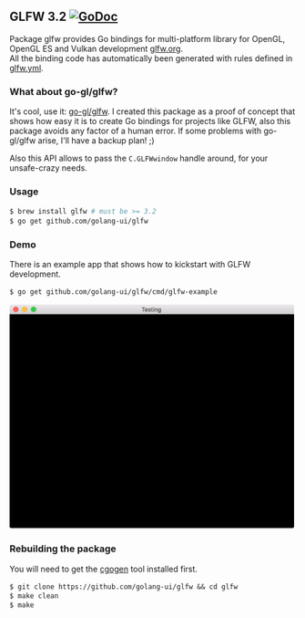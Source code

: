 ## GLFW 3.2 [![GoDoc](https://godoc.org/github.com/golang-ui/glfw?status.svg)](https://godoc.org/github.com/golang-ui/glfw)

Package glfw provides Go bindings for multi-platform library for OpenGL, OpenGL ES and Vulkan development [glfw.org](http://www.glfw.org).<br />
All the binding code has automatically been generated with rules defined in [glfw.yml](/glfw.yml).

### What about go-gl/glfw?

It's cool, use it: [go-gl/glfw](https://github.com/go-gl/glfw). I created this package as a proof of concept that shows how easy it is to create Go bindings for projects like GLFW, also this package avoids any factor of a human error. If some problems with go-gl/glfw arise, I'll have a backup plan! ;)

Also this API allows to pass the `C.GLFWwindow` handle around, for your unsafe-crazy needs.

### Usage

```bash
$ brew install glfw # must be >= 3.2
$ go get github.com/golang-ui/glfw
```

### Demo

There is an example app that shows how to kickstart with GLFW development.

```bash
$ go get github.com/golang-ui/glfw/cmd/glfw-example
```

<img alt="demo screenshot glfw" src="assets/demo.png" width="500"/>

### Rebuilding the package

You will need to get the [cgogen](https://git.io/cgogen) tool installed first.

```
$ git clone https://github.com/golang-ui/glfw && cd glfw
$ make clean
$ make
```
